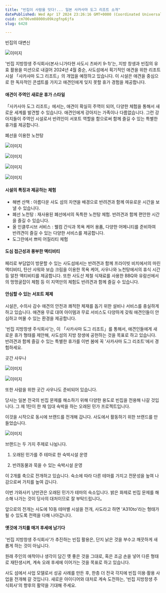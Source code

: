 ```yaml
---
title: "빈집이 사람을 잇다!... 일본 사카사마 도그 리조트 소개"
datePublished: Wed Apr 17 2024 23:26:16 GMT+0000 (Coordinated Universal Time)
cuid: cm706vm08000s09kzgfnp6jfa
slug: 6428

---
```



빈집의 대변신

![이미지](https://cdn.hashnode.com/res/hashnode/image/upload/v1739260623513/3824de47-0fd3-4f48-b65e-4a550409de31.jpeg)

'빈집 지방창생 주식회사(본사:니가타현 사도시 츠바키 9-1)'는, 지방 창생과 빈집의 유효 활용을 미션으로 내걸어 2024년 4월 중순, 사도섬에서 획기적인 애견을 위한 리조트 시설 「사카사마 도그 리조트」의 개업을 예정하고 있습니다. 이 시설은 애견을 중심으로 한 독자적인 콘셉트를 가지고 애견인에게 잊지 못할 휴가 경험을 제공합니다.

#### 애견이 주역인 새로운 휴가 스타일

「사카사마 도그 리조트」에서는, 애견이 확실히 주역이 되어, 다양한 체험을 통해서 새로운 세계를 발견할 수 있습니다. 애견인에게 강아지는 가족이나 다름없습니다. 그런 강아지들이 주역인 시설로서 반려인이 서포트 역할을 함으로써 함께 즐길 수 있는 특별한 휴가를 제공합니다.

폐선을 이용한 노천탕

![이미지](https://cdn.hashnode.com/res/hashnode/image/upload/v1739260625682/83e675c4-be21-43cb-9cba-13f11e1dde2f.jpeg)

![이미지](https://cdn.hashnode.com/res/hashnode/image/upload/v1739260627528/383d2436-ddc3-4676-9aae-2ea1051526dc.jpeg)

![이미지](https://cdn.hashnode.com/res/hashnode/image/upload/v1739260629835/7cd7fe22-377b-445d-a8d8-d925f2985386.jpeg)

![이미지](https://cdn.hashnode.com/res/hashnode/image/upload/v1739260632071/5b830c63-618e-45d7-814d-244f899dc262.jpeg)

#### 시설의 특징과 제공하는 체험

- 해변 산책 : 아름다운 사도 섬의 자연을 배경으로 반려견과 함께 여유로운 시간을 보낼 수 있습니다.
- 폐선 노천탕 : 재사용된 폐선에서의 독특한 노천탕 체험. 반려견과 함께 편안한 시간을 즐길 수 있습니다.
- 올 인클루시브 서비스 : 웰컴 간식과 목욕 케어 용품, 다양한 어메니티를 준비하여 반려견이 즐길 수 있는 다양한 서비스를 제공합니다.
- 도그란에서 쁘띠 어질리티 체험

#### 도심 접근성과 풍부한 액티비티

페리로 부담없이 방문할 수 있는 사도섬에서는 반려견과 함께 프라이빗 비치에서의 마린 액티비티, 탄산 샤워와 보습 크림을 이용한 목욕 케어, 사우나와 노천탕에서의 휴식 시간 등 알찬 액티비티를 제공합니다. 또한 사도산 제철 식재료를 사용한 BBQ와 유람선에서의 멍멍굴잡이 체험 등 이 지역만의 체험도 반려견과 함께 즐길 수 있습니다.

#### 안심할 수 있는 서포트 체제

시설은, 수의사 감수 애견의 안전과 쾌적한 체재를 돕기 위한 설비나 서비스를 충실하게 하고 있습니다. 애견용 무료 대여 아이템과 무료 서비스도 다양하게 갖춰 애견인들이 안심하고 머물 수 있는 환경을 제공합니다.

'빈집 지방창생 주식회사'는, 이 「사카사마 도그 리조트」를 통해서, 애견인들에게 새로운 휴가 형태를 제안해, 사도섬의 지방 창생에 공헌하는 것을 목표로 하고 있습니다. 반려견과 함께 즐길 수 있는 특별한 휴가를 이번 봄에 꼭 '사카사마 도그 리조트'에서 경험하세요.

곳간 사우나

![이미지](https://cdn.hashnode.com/res/hashnode/image/upload/v1739260633903/4f923517-cd58-4bbc-a69f-a7fe09ba9844.jpeg)

![이미지](https://cdn.hashnode.com/res/hashnode/image/upload/v1739260635912/57d04e1c-4f18-491f-9065-ea63dcfdd34c.jpeg)

또한 사람을 위한 곳간 사우나도 준비되어 있습니다.

당사는 일본 전국의 빈집 문제를 해소하기 위해 다양한 용도로 빈집을 전용해 나갈 것입니다. 그 제 1탄이 한 채 임대 숙박을 하는 오래된 민가 프로젝트입니다.

이것을 시작으로 동시에 브랜드를 전개해 갑니다. 사도에서 활동하기 위한 브랜드를 만들었습니다.

![이미지](https://cdn.hashnode.com/res/hashnode/image/upload/v1739260637385/c0157704-883d-41ae-93aa-d3d1d6d8cf9c.png)

브랜드는 두 가지 주제로 나뉩니다.

1. 오래된 민가를 주 테마로 한 숙박시설 운영

2. 반려동물과 묵을 수 있는 숙박시설 운영

이 2개를 축으로 전개하고 있습니다. 숙소에 따라 다른 테마를 가지고 전문성을 높여 나감으로써 가치를 높여 갑니다.

이번 가와사키 낭만관은 오래된 민가가 테마의 숙소입니다. 밝은 화제로 빈집 문제를 해소해 나가는 것이 당사의 대처이므로 잘 부탁드립니다。

앞으로의 전개는 사도에 10동 테마별 시설을 전개, 사도라고 하면 'A310to'라는 형태가 될 수 있도록 전력을 다해 나아갑니다.

#### 옛것에 가치를 매겨 후세에 남기다

'빈집 지방창생 주식회사'가 추진하는 빈집 활용은, 단지 낡은 것을 부수고 깨끗하게 새롭게 하는 것이 아닙니다.

원래 주인의 애착이나 생각이 담긴 옛 좋은 것을 그대로, 혹은 조금 손을 넣어 다른 형태로 재탄생시켜, 계속 오래 후세에 이어가는 것을 목표로 하고 있습니다.

사도 섬에서 사업 모델로서 성공 사례를 만든 후, 한층 더 전국 각지에 빈집 이용·활용 사업을 전개해 갈 것입니다. 새로운 아이디어와 대처로 계속 도전하는, '빈집 지방창생 주식회사'의 향후의 활약을 기대해 주세요.